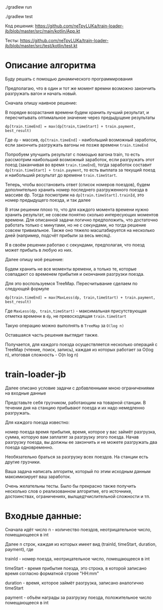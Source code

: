 

./gradlew run

./gradlew test

Код решения: https://github.com/neTpyLUKa/train-loader-jb/blob/master/src/main/kotlin/App.kt

Тесты: https://github.com/neTpyLUKa/train-loader-jb/blob/master/src/test/kotlin/test.kt

# Описание алгоритма

Буду решать с помощью динамического программирования

Предполагаю, что в один и тот же момент времни возможно закончить разгружать вагон и начать новый.

Сначала опишу наивное решение:

В порядке возрастания времени будем хранить лучший результат, и пересчитывать оптимальное значение через предыдущеие результаты

`dp[train.timeEnd] = max(dp[train,timeStart] + train.payment, best_result)`

Где `dp` - массив, `dp[train.timeEnd]` - наибольший возможный заработок, если закончить разгружать вагоны не позже времени `train.timeEnd`

Попробуем улучшить результат с помощью вагона train, то есть рассмотрим наибольший возможный заработок, если разгружать этот поезд (заканчивая во время `train.timeEnd`), тогда заработок составит `dp[train.timeStart] + train.payment`, то есть выплата за текущий поезд и наибольший результат до времени `train.timeStart`.

Теперь, чтобы восстановить ответ (список номеров поездов), будем дополнительно хранить номер последнего разгруженного поезда в массиве dp. Тогда посмотрим на `dp[train.timeStart].trainId`, это номер предыдущего поезда, и так далее

В этом решении плохо то, что для каждого момента времени нужно хранить результат, не совсем понятно сколько интересующих моментов времени. Для описанной задачи логично предположить, что достаточно работать только с минутами, но не с секундами, но тогда решение совсем тривиальное. Также оно тяжело масштабируется на несколько дней (например, подсчёт прибыли за весь месяц).

Я в своём решении работаю с секундами, предполагая, что поезд может прибыть в любую из них.

Далее опишу моё решение:

Будем хранить не все моменты времени, а только те, которые совпадают со временем прибытия и окончания разгрузки поезда.

Для это воспользуемся TreeMap. Пересчитывание сделаем по следующей формуле

`dp[train.timeEnd] = max(MaxLess(dp, train,timeStart) + train.payment, best_result)`

Где `MaxLess(dp, train,timeStart)` - максимальная присутствующая отметка времени в `dp`, не превосходящая `train.timeStart`

Такую операцию можно выполнять в `TreeMap` за `O(log n)`

Оставшаяся часть решения выглядит также.

Получается, для каждого поезда осуществляется несколько операций с TreeMap (чтение, поиск, запись), каждая из которых работает за O(log n), итоговая сложность - O(n log n)

# train-loader-jb

Далее описано условие задачи с добавленными мною ограничениями на входные данные

Представьте себя грузчиком, работающим на товарной станции. В течении дня на станцию прибывают поезда и их надо немедленно разгружать.

Для каждого поезда известно:

номер поезда
время прибытия,
время, которое у вас займёт разгрузка,
сумма, которую вам заплатят за разгрузку этого поезда.
Начав разгрузку поезда, вы должны ее закончить и не можете разгружать два поезда одновременно.

Необязательно браться за разгрузку всех поездов. На станции есть другие грузчики.

Ваша задача написать алгоритм, который по этим исходным данным максимизирует ваш заработок.

Очень желательны тесты. Было бы прекрасно также получить несколько слов о реализованном алгоритме, его источнике, достоинствах, ограничениях, вылщедтчислительной сложности и тп.

# Входные данные:

Сначала идёт число n - количество поездов, неотрицательное число, помещающееся в int

Далее n строк, каждая из которых имеет вид (trainId, timeStart, duration, payment), где

trainId - номер поезда, неотрицательное число, помещающееся в int

timeStart - время прибытия поезда, это строка, в которой записано время согласно форматной строке "HH:mm"

duration - время, которое займёт разгрузка, записано аналогично timeStart

payment - объём награды за разгрузку поезда, положительное число помещающееся в int
